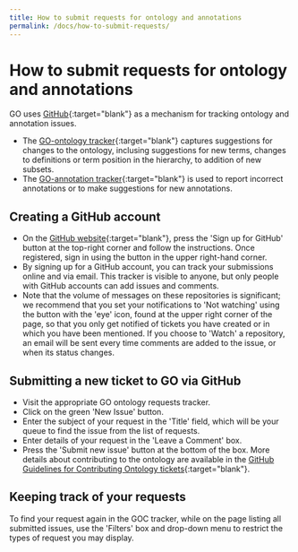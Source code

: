 ```yaml
---
title: How to submit requests for ontology and annotations
permalink: /docs/how-to-submit-requests/
---
```


# How to submit requests for ontology and annotations

GO uses [GitHub](https://github.com/){:target="blank"} as a mechanism for tracking ontology and annotation issues.
+ The [GO-ontology tracker](https://github.com/geneontology/go-ontology/issues){:target="blank"} captures suggestions for changes to the ontology, inclusing suggestions for new terms, changes to definitions or term position in the hierarchy, to addition of new subsets. 
+ The [GO-annotation tracker](https://github.com/geneontology/go-annotation){:target="blank"} is used to report incorrect annotations or to make suggestions for new annotations. 
 
## Creating a GitHub account

+ On the [GitHub website](https://github.com/){:target="blank"}, press the 'Sign up for GitHub' button at the top-right corner and follow  the instructions. Once registered, sign in using the button in the upper right-hand corner. 
+ By signing up for a GitHub account, you can track your submissions online and via email. This tracker is visible to anyone, but only people with GitHub accounts can add issues and comments. 
+ Note that the volume of messages on these repositories is significant; we recommend that you set your notifications to 'Not watching' using the button with the 'eye' icon, found at the upper right corner of the page, so that you only get notified of tickets you have created or in which you have been mentioned. If you choose to 'Watch' a repository, an email will be sent every time comments are added to the issue, or when its status changes.

## Submitting a new ticket to GO via GitHub

+ Visit the appropriate GO ontology requests tracker. 
+ Click on the green 'New Issue' button.
+ Enter the subject of your request in the 'Title' field, which will be your queue to find the issue from the list of requests.
+ Enter details of your request in the 'Leave a Comment' box. 
+ Press the 'Submit new issue' button at the bottom of the box.
More details about contributing to the ontology are available in the [GitHub Guidelines for Contributing Ontology tickets](https://github.com/geneontology/go-ontology/blob/master/CONTRIBUTING.md){:target="blank"}. 

## Keeping track of your requests

To find your request again in the GOC tracker, while on the page listing all submitted issues, use the 'Filters' box and drop-down menu to restrict the types of request you may display.

